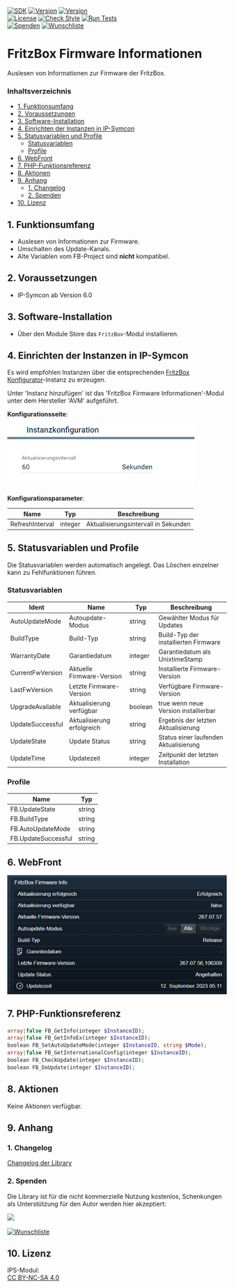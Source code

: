 [![SDK](https://img.shields.io/badge/Symcon-PHPModul-red.svg)](https://www.symcon.de/service/dokumentation/entwicklerbereich/sdk-tools/sdk-php/)
[![Version](https://img.shields.io/badge/Modul%20version-0.80-blue.svg)]()
[![Version](https://img.shields.io/badge/Symcon%20Version-6.0%20%3E-green.svg)](https://www.symcon.de/de/service/dokumentation/installation/migrationen/v60-v61-q1-2022/)  
[![License](https://img.shields.io/badge/License-CC%20BY--NC--SA%204.0-green.svg)](https://creativecommons.org/licenses/by-nc-sa/4.0/)
[![Check Style](https://github.com/Nall-chan/FritzBox/workflows/Check%20Style/badge.svg)](https://github.com/Nall-chan/FritzBox/actions) [![Run Tests](https://github.com/Nall-chan/FritzBox/workflows/Run%20Tests/badge.svg)](https://github.com/Nall-chan/FritzBox/actions)  
[![Spenden](https://www.paypalobjects.com/de_DE/DE/i/btn/btn_donate_SM.gif)](#2-spenden)
[![Wunschliste](https://img.shields.io/badge/Wunschliste-Amazon-ff69fb.svg)](#2-spenden)  

# FritzBox Firmware Informationen <!-- omit in toc -->
Auslesen von Informationen zur Firmware der FritzBox.  

### Inhaltsverzeichnis <!-- omit in toc -->

- [1. Funktionsumfang](#1-funktionsumfang)
- [2. Voraussetzungen](#2-voraussetzungen)
- [3. Software-Installation](#3-software-installation)
- [4. Einrichten der Instanzen in IP-Symcon](#4-einrichten-der-instanzen-in-ip-symcon)
- [5. Statusvariablen und Profile](#5-statusvariablen-und-profile)
  - [Statusvariablen](#statusvariablen)
  - [Profile](#profile)
- [6. WebFront](#6-webfront)
- [7. PHP-Funktionsreferenz](#7-php-funktionsreferenz)
- [8. Aktionen](#8-aktionen)
- [9. Anhang](#9-anhang)
  - [1. Changelog](#1-changelog)
  - [2. Spenden](#2-spenden)
- [10. Lizenz](#10-lizenz)

## 1. Funktionsumfang

* Auslesen von Informationen zur Firmware.  
* Umschalten des Update-Kanals.  
* Alte Variablen vom FB-Project sind **nicht** kompatibel.  

## 2. Voraussetzungen

- IP-Symcon ab Version 6.0

## 3. Software-Installation

* Über den Module Store das `FritzBox`-Modul installieren.


## 4. Einrichten der Instanzen in IP-Symcon
 
 Es wird empfohlen Instanzen über die entsprechenden [FritzBox Konfigurator](../FritzBox%20Configurator/README.md)-Instanz zu erzeugen.  

 Unter 'Instanz hinzufügen' ist das 'FritzBox Firmware Informationen'-Modul unter dem Hersteller 'AVM' aufgeführt.

__Konfigurationsseite__:

![Config](imgs/config.png)  

__Konfigurationsparameter__:  

| Name            | Typ     | Beschreibung                         |
| --------------- | ------- | ------------------------------------ |
| RefreshInterval | integer | Aktualisierungsintervall in Sekunden |

## 5. Statusvariablen und Profile

Die Statusvariablen werden automatisch angelegt. Das Löschen einzelner kann zu Fehlfunktionen führen.

### Statusvariablen

| Ident            | Name                       | Typ     | Beschreibung                          |
| ---------------- | -------------------------- | ------- | ------------------------------------- |
| AutoUpdateMode   | Autoupdate-Modus           | string  | Gewählter Modus für Updates           |
| BuildType        | Build-Typ                  | string  | Build-Typ der installierten Firmware  |
| WarrantyDate     | Garantiedatum              | integer | Garantiedatum als UnixtimeStamp       |
| CurrentFwVersion | Aktuelle Firmware-Version  | string  | Installierte Firmware-Version         |
| LastFwVersion    | Letzte Firmware-Version    | string  | Verfügbare Firmware-Version           |
| UpgradeAvailable | Aktualisierung verfügbar   | boolean | true wenn neue Version installierbar  |
| UpdateSuccessful | Aktualisierung erfolgreich | string  | Ergebnis der letzten Aktualisierung   |
| UpdateState      | Update Status              | string  | Status einer laufenden Aktualisierung |
| UpdateTime       | Updatezeit                 | integer | Zeitpunkt der letzten Installation    |


### Profile

| Name                | Typ    |
| ------------------- | ------ |
| FB.UpdateState      | string |
| FB.BuildType        | string |
| FB.AutoUpdateMode   | string |
| FB.UpdateSuccessful | string |


## 6. WebFront

![Webfront](imgs/webfront.png)  

## 7. PHP-Funktionsreferenz

```php
array|false FB_GetInfo(integer $InstanceID);
array|false FB_GetInfoEx(integer $InstanceID);
boolean FB_SetAutoUpdateMode(integer $InstanceID, string $Mode);
array|false FB_GetInternationalConfig(integer $InstanceID);
boolean FB_CheckUpdate(integer $InstanceID);
boolean FB_DoUpdate(integer $InstanceID);
```

## 8. Aktionen

Keine Aktionen verfügbar.

## 9. Anhang

### 1. Changelog

[Changelog der Library](../README.md#changelog)

### 2. Spenden

  Die Library ist für die nicht kommerzielle Nutzung kostenlos, Schenkungen als Unterstützung für den Autor werden hier akzeptiert:  

<a href="https://www.paypal.com/donate?hosted_button_id=G2SLW2MEMQZH2" target="_blank"><img src="https://www.paypalobjects.com/de_DE/DE/i/btn/btn_donate_LG.gif" border="0" /></a>  

[![Wunschliste](https://img.shields.io/badge/Wunschliste-Amazon-ff69fb.svg)](https://www.amazon.de/hz/wishlist/ls/YU4AI9AQT9F?ref_=wl_share) 

## 10. Lizenz

  IPS-Modul:  
  [CC BY-NC-SA 4.0](https://creativecommons.org/licenses/by-nc-sa/4.0/)  

